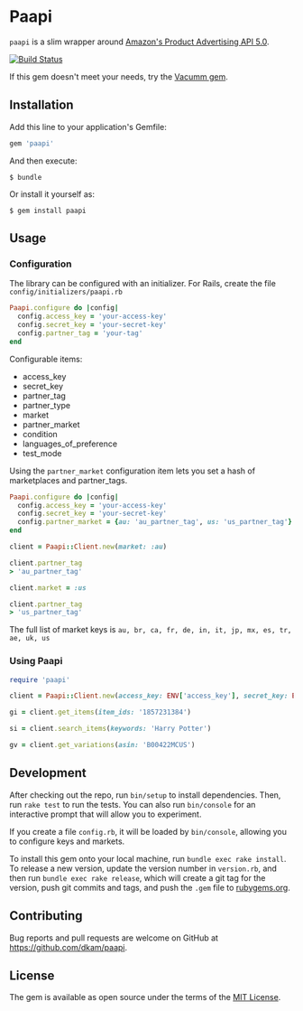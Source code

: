 # Paapi

`paapi` is a slim wrapper around [Amazon's Product Advertising API 5.0](https://webservices.amazon.com/paapi5/documentation/).

[![Build Status](https://travis-ci.org/dkam/paapi.svg?branch=master)](https://travis-ci.org/dkam/paapi)

If this gem doesn't meet your needs, try the [Vacumm gem](https://github.com/hakanensari/vacuum).

## Installation

Add this line to your application's Gemfile:

```ruby
gem 'paapi'
```

And then execute:

    $ bundle

Or install it yourself as:

    $ gem install paapi

## Usage

### Configuration

The library can be configured with an initializer. For Rails, create the file `config/initializers/paapi.rb`

```ruby
Paapi.configure do |config|
  config.access_key = 'your-access-key'
  config.secret_key = 'your-secret-key'
  config.partner_tag = 'your-tag'
end
```

Configurable items:
 * access_key
 * secret_key
 * partner_tag
 * partner_type
 * market
 * partner_market
 * condition
 * languages_of_preference
 * test_mode

Using the `partner_market` configuration item lets you set a hash of marketplaces and partner_tags.

```ruby
Paapi.configure do |config|
  config.access_key = 'your-access-key'
  config.secret_key = 'your-secret-key'
  config.partner_market = {au: 'au_partner_tag', us: 'us_partner_tag'}
end

client = Paapi::Client.new(market: :au)

client.partner_tag
> 'au_partner_tag'

client.market = :us

client.partner_tag
> 'us_partner_tag'
```

The full list of market keys is `au, br, ca, fr, de, in, it, jp, mx, es, tr, ae, uk, us`

### Using Paapi

```ruby
require 'paapi'

client = Paapi::Client.new(access_key: ENV['access_key'], secret_key: ENV['secret_key'], market: :au, partner_tag: ENV['partner_tag'])

gi = client.get_items(item_ids: '1857231384')

si = client.search_items(keywords: 'Harry Potter')

gv = client.get_variations(asin: 'B00422MCUS')
```

## Development

After checking out the repo, run `bin/setup` to install dependencies. Then, run `rake test` to run the tests. You can also run `bin/console` for an interactive prompt that will allow you to experiment.

If you create a file `config.rb`, it will be loaded by `bin/console`, allowing you to configure keys and markets.

To install this gem onto your local machine, run `bundle exec rake install`. To release a new version, update the version number in `version.rb`, and then run `bundle exec rake release`, which will create a git tag for the version, push git commits and tags, and push the `.gem` file to [rubygems.org](https://rubygems.org).

## Contributing

Bug reports and pull requests are welcome on GitHub at https://github.com/dkam/paapi.

## License

The gem is available as open source under the terms of the [MIT License](https://opensource.org/licenses/MIT).
